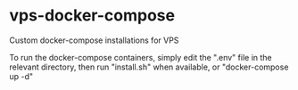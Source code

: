 # vps-docker-compose
Custom docker-compose installations for VPS

To run the docker-compose containers, simply edit the ".env" file in the relevant directory, then run "install.sh" when available, or "docker-compose up -d"
